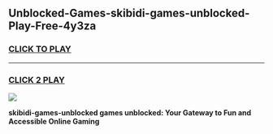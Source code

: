 
## Unblocked-Games-skibidi-games-unblocked-Play-Free-4y3za
<h3>
<a href="https://premium76.site?title=skibidi-games-unblocked&ref=12A">CLICK TO PLAY</a></h3>
<hr>

<h3>
<a href="https://premium76.site?title=skibidi-games-unblocked&ref=12A">CLICK 2 PLAY</a>
  
</h3>

<a href="https://premium76.site?title=skibidi-games-unblocked&ref=12A"><img src="https://clearcache.store/games.png"></a>


**skibidi-games-unblocked games unblocked: Your Gateway to Fun and Accessible Online Gaming**
